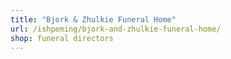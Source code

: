```yaml
---
title: "Bjork & Zhulkie Funeral Home"
url: /ishpeming/bjork-and-zhulkie-funeral-home/
shop: funeral directors
---
```

